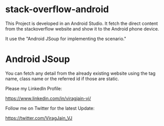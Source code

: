 # stack-overflow-android

This Project is developed in an Android Studio. It fetch the direct content from the stackoverflow website and show it to the Android phone device.

It use the "Android JSoup for implementing the scenario."

# Android JSoup

You can fetch any detail from the already existing website using the tag name, class name or the referred id if those are static.

Please my LinkedIn Profile:

https://www.linkedin.com/in/viragjain-vj/

Follow me on Twitter for the latest Update:

https://twitter.com/ViragJain_VJ
